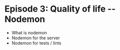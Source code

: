 Episode 3: Quality of life -- Nodemon
======================================

* What is nodemon
* Nodemon for the server
* Nodemon for tests / lints
